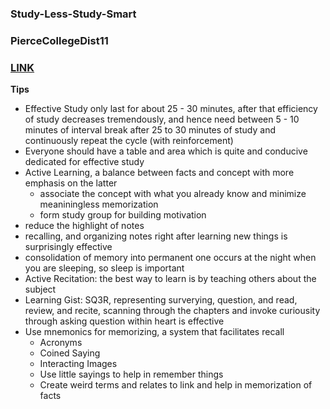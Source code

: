 ### Study-Less-Study-Smart

### PierceCollegeDist11

### [LINK](https://youtu.be/IlU-zDU6aQ0)

**Tips**
- Effective Study only last for about 25 - 30 minutes, after that efficiency of study decreases tremendously, and hence need between 5 - 10 minutes of interval break after 25 to 30 minutes of study and continuously repeat the cycle (with reinforcement)
- Everyone should have a table and area which is quite and conducive dedicated for effective study
- Active Learning, a balance between facts and concept with more emphasis on the latter
    - associate the concept with what you already know and minimize meaniningless memorization
    - form study group for building motivation
- reduce the highlight of notes
- recalling, and organizing notes right after learning new things is surprisingly effective
- consolidation of memory into permanent one occurs at the night when you are sleeping, so sleep is important
- Active Recitation: the best way to learn is by teaching others about the subject
- Learning Gist: SQ3R, representing surverying, question, and read, review, and recite, scanning through the chapters and invoke curiousity through asking question within heart is effective
- Use mnemonics for memorizing, a system that facilitates recall
    - Acronyms
    - Coined Saying
    - Interacting Images
    - Use little sayings to help in remember things
    - Create weird terms and relates to link and help in memorization of facts
